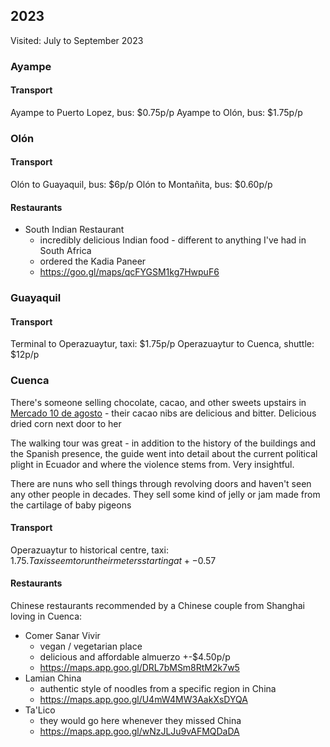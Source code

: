 ## 2023

Visited: July to September 2023

### Ayampe

#### Transport

Ayampe to Puerto Lopez, bus: $0.75p/p
Ayampe to Olón, bus: $1.75p/p

### Olón

#### Transport

Olón to Guayaquil, bus: $6p/p
Olón to Montañita, bus: $0.60p/p

#### Restaurants

- South Indian Restaurant
  - incredibly delicious Indian food - different to anything I've had in
    South Africa
  - ordered the Kadia Paneer
  - https://goo.gl/maps/qcFYGSM1kg7HwpuF6

### Guayaquil

#### Transport

Terminal to Operazuaytur, taxi: $1.75p/p
Operazuaytur to Cuenca, shuttle: $12p/p

### Cuenca

There's someone selling chocolate, cacao, and other sweets upstairs in [Mercado 10 de agosto](https://maps.app.goo.gl/P24fnJsugnskf61d7) - their cacao nibs are delicious and bitter. Delicious dried corn next door to her

The walking tour was great - in addition to the history of the buildings and the Spanish presence, the guide went into detail about the current political plight in Ecuador and where the violence stems from. Very insightful. 

There are nuns who sell things through revolving doors and haven't seen any other people in decades. They sell some kind of jelly or jam made from the cartilage of baby pigeons

#### Transport

Operazuaytur to historical centre, taxi: $1.75. Taxis seem to run their meters starting at +-$0.57

#### Restaurants

Chinese restaurants recommended by a Chinese couple from Shanghai loving in Cuenca:

- Comer Sanar Vivir
	- vegan / vegetarian place
	- delicious and affordable almuerzo +-$4.50p/p
	- https://maps.app.goo.gl/DRL7bMSm8RtM2k7w5
- Lamian China
	- authentic style of noodles from a specific region in China
	- https://maps.app.goo.gl/U4mW4MW3AakXsDYQA
- Ta'Lico
	- they would go here whenever they missed China
	- https://maps.app.goo.gl/wNzJLJu9vAFMQDaDA
